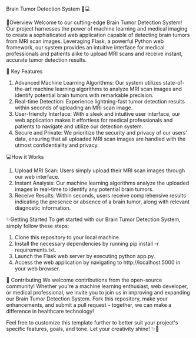 Brain Tumor Detection System 🧠💻

📜Overview
Welcome to our cutting-edge Brain Tumor Detection System! Our project harnesses the power of machine learning and medical imaging to create a sophisticated web application capable of detecting brain tumors from MRI scan images. Leveraging Flask, a powerful Python web framework, our system provides an intuitive interface for medical professionals and patients alike to upload MRI scans and receive instant, accurate tumor detection results.

🚀 Key Features
1. Advanced Machine Learning Algorithms: Our system utilizes state-of-the-art machine learning algorithms to analyze MRI scan images and identify potential brain tumors with remarkable precision.
2. Real-time Detection: Experience lightning-fast tumor detection results within seconds of uploading an MRI scan image.
3. User-friendly Interface: With a sleek and intuitive user interface, our web application makes it effortless for medical professionals and patients to navigate and utilize our detection system.
4. Secure and Private: We prioritize the security and privacy of our users' data, ensuring that all uploaded MRI scan images are handled with the utmost confidentiality and privacy.

💻How it Works
1. Upload MRI Scan: Users simply upload their MRI scan images through our web interface.
2. Instant Analysis: Our machine learning algorithms analyze the uploaded images in real-time to identify any potential brain tumors.
3. Receive Results: Within seconds, users receive comprehensive results indicating the presence or absence of a brain tumor, along with relevant diagnostic information.

✨Getting Started
To get started with our Brain Tumor Detection System, simply follow these steps:

1. Clone this repository to your local machine.
2. Install the necessary dependencies by running pip install -r requirements.txt.
3. Launch the Flask web server by executing python app.py.
4. Access the web application by navigating to http://localhost:5000 in your web browser.

🌟 Contributing
We welcome contributions from the open-source community! Whether you're a machine learning enthusiast, web developer, or medical professional, we invite you to join us in improving and expanding our Brain Tumor Detection System. Fork this repository, make your enhancements, and submit a pull request – together, we can make a difference in healthcare technology!


Feel free to customize this template further to better suit your project's specific features, goals, and tone. Let your creativity shine! ✨🧠





